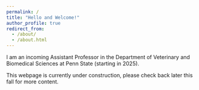 ```yaml
---
permalink: /
title: "Hello and Welcome!"
author_profile: true
redirect_from: 
  - /about/
  - /about.html
---
```



I am an incoming Assistant Professor in the Department of Veterinary and Biomedical Sciences at Penn State (starting in 2025). 


This webpage is currently under construction, please check back later this fall for more content.

